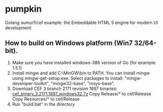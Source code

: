 # pumpkin
Golang sumorf/cef example: the Embeddable HTML 5 engine for modern UI development

How to build on Windows platform (Win7 32/64-bit).
-------------------

1. Make sure you have installed windows-386 version of Go (for example: 1.5.1)
2. Install mingw and add C:\MinGW\bin to PATH. You can install mingw using mingw-get-setup.exe. Select packages to install: "mingw-developer-toolkit", "mingw32-base", "msys-base".
3. Download CEF 3 branch 2171 revision 1897 binaries: 
   [cef_binary_3.2171.1897_windows32.7z](https://github.com/sumorf/cef/releases/download/cef_3.2171.1897/cef_binary_3.2171.1897_windows32.7z)
   Copy Release/* to cef/Release
   Copy Resources/* to cef/Release
4. Run "build.bat" in the directory
